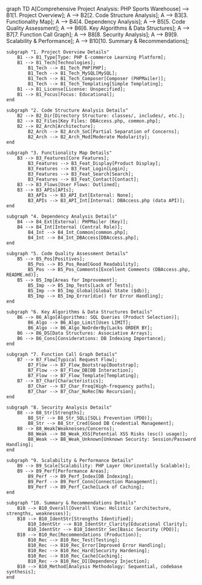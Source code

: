 graph TD
    A[Comprehensive Project Analysis: PHP Sports Warehouse] --> B1[1. Project Overview];
    A --> B2[2. Code Structure Analysis];
    A --> B3[3. Functionality Map];
    A --> B4[4. Dependency Analysis];
    A --> B5[5. Code Quality Assessment];
    A --> B6[6. Key Algorithms & Data Structures];
    A --> B7[7. Function Call Graph];
    A --> B8[8. Security Analysis];
    A --> B9[9. Scalability & Performance];
    A --> B10[10. Summary & Recommendations];

    subgraph "1. Project Overview Details"
        B1 --> B1_Type[Type: PHP E-commerce Learning Platform];
        B1 --> B1_Tech[Technologies];
            B1_Tech --> B1_Tech_PHP[PHP];
            B1_Tech --> B1_Tech_MySQL[MySQL];
            B1_Tech --> B1_Tech_Composer[Composer (PHPMailer)];
            B1_Tech --> B1_Tech_Templating[Simple Templating];
        B1 --> B1_License[License: Unspecified];
        B1 --> B1_Focus[Focus: Educational];
    end

    subgraph "2. Code Structure Analysis Details"
        B2 --> B2_Dir[Directory Structure: classes/, includes/, etc.];
        B2 --> B2_Files[Key Files: DBAccess.php, common.php];
        B2 --> B2_Arch[Architecture];
            B2_Arch --> B2_Arch_SoC[Partial Separation of Concerns];
            B2_Arch --> B2_Arch_Mod[Moderate Modularity];
    end

    subgraph "3. Functionality Map Details"
        B3 --> B3_Features[Core Features];
            B3_Features --> B3_Feat_Display[Product Display];
            B3_Features --> B3_Feat_Login[Login];
            B3_Features --> B3_Feat_Search[Search];
            B3_Features --> B3_Feat_Contact[Contact];
        B3 --> B3_Flows[User Flows: Outlined];
        B3 --> B3_APIs[APIs];
            B3_APIs --> B3_API_Ext[External: None];
            B3_APIs --> B3_API_Int[Internal: DBAccess.php (data API)];
    end

    subgraph "4. Dependency Analysis Details"
        B4 --> B4_Ext[External: PHPMailer (Key)];
        B4 --> B4_Int[Internal (Central Role)];
            B4_Int --> B4_Int_Common[common.php];
            B4_Int --> B4_Int_DBAccess[DBAccess.php];
    end

    subgraph "5. Code Quality Assessment Details"
        B5 --> B5_Pos[Positives];
            B5_Pos --> B5_Pos_Read[Good Readability];
            B5_Pos --> B5_Pos_Comments[Excellent Comments (DBAccess.php, README.md)];
        B5 --> B5_Imp[Areas for Improvement];
            B5_Imp --> B5_Imp_Tests[Lack of Tests];
            B5_Imp --> B5_Imp_Global[Global State ($db)];
            B5_Imp --> B5_Imp_Error[die() for Error Handling];
    end

    subgraph "6. Key Algorithms & Data Structures Details"
        B6 --> B6_Algo[Algorithms: SQL Queries (Product Selection)];
            B6_Algo --> B6_Algo_Limit[Uses LIMIT];
            B6_Algo --> B6_Algo_NoOrderBy[Lacks ORDER BY];
        B6 --> B6_DS[Data Structures: Associative Arrays];
        B6 --> B6_Cons[Considerations: DB Indexing Importance];
    end

    subgraph "7. Function Call Graph Details"
        B7 --> B7_Flow[Typical Request Flow];
            B7_Flow --> B7_Flow_Bootstrap[Bootstrap];
            B7_Flow --> B7_Flow_DB[DB Interaction];
            B7_Flow --> B7_Flow_Template[Templating];
        B7 --> B7_Char[Characteristics];
            B7_Char --> B7_Char_Freq[High-frequency paths];
            B7_Char --> B7_Char_NoRec[No Recursion];
    end

    subgraph "8. Security Analysis Details"
        B8 --> B8_Str[Strengths];
            B8_Str --> B8_Str_SQLi[SQLi Prevention (PDO)];
            B8_Str --> B8_Str_Cred[Good DB Credential Management];
        B8 --> B8_Weak[Weaknesses/Concerns];
            B8_Weak --> B8_Weak_XSS[Potential XSS Risks (esc() usage)];
            B8_Weak --> B8_Weak_Unknown[Unknown Security: Session/Password Handling];
    end

    subgraph "9. Scalability & Performance Details"
        B9 --> B9_Scale[Scalability: PHP Layer (Horizontally Scalable)];
        B9 --> B9_Perf[Performance Areas];
            B9_Perf --> B9_Perf_Index[DB Indexing];
            B9_Perf --> B9_Perf_Conn[Connection Management];
            B9_Perf --> B9_Perf_Cache[Lack of Caching];
    end

    subgraph "10. Summary & Recommendations Details"
        B10 --> B10_Overall[Overall View: Holistic (architecture, strengths, weaknesses)];
        B10 --> B10_IdentStr[Strengths Identified];
            B10_IdentStr --> B10_IdentStr_Clarity[Educational Clarity];
            B10_IdentStr --> B10_IdentStr_Sec[Basic Security (PDO)];
        B10 --> B10_Rec[Recommendations (Production)];
            B10_Rec --> B10_Rec_Test[Testing];
            B10_Rec --> B10_Rec_Error[Improved Error Handling];
            B10_Rec --> B10_Rec_Hard[Security Hardening];
            B10_Rec --> B10_Rec_Cache[Caching];
            B10_Rec --> B10_Rec_DI[Dependency Injection];
        B10 --> B10_Method[Analysis Methodology: Sequential, codebase synthesis];
    end